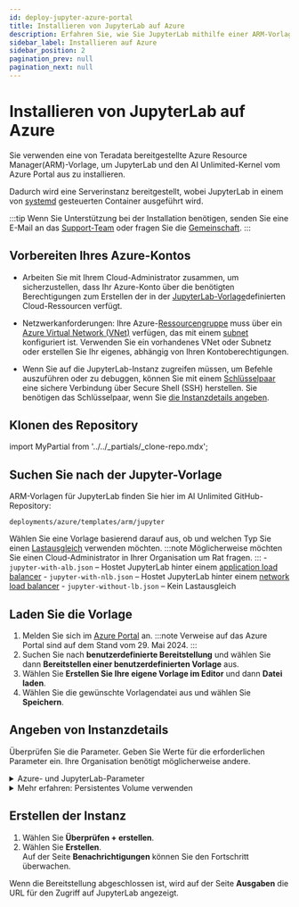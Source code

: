 ```yaml
---
id: deploy-jupyter-azure-portal
title: Installieren von JupyterLab auf Azure
description: Erfahren Sie, wie Sie JupyterLab mithilfe einer ARM-Vorlage bereitstellen.
sidebar_label: Installieren auf Azure
sidebar_position: 2
pagination_prev: null
pagination_next: null
---
```


# Installieren von JupyterLab auf Azure

Sie verwenden eine von Teradata bereitgestellte Azure Resource Manager(ARM)-Vorlage, um JupyterLab und den AI Unlimited-Kernel vom Azure Portal aus zu installieren. 

Dadurch wird eine Serverinstanz bereitgestellt, wobei JupyterLab in einem von [systemd](../../glossary.md#systemd) gesteuerten Container ausgeführt wird.

:::tip
Wenn Sie Unterstützung bei der Installation benötigen, senden Sie eine E-Mail an das <a href="mailto:aiunlimited.support@Teradata.com">Support-Team</a> oder fragen Sie die [Gemeinschaft](https://support.teradata.com/community?id=community_forum&sys_id=b0aba91597c329d0e6d2bd8c1253affa).
:::


## Vorbereiten Ihres Azure-Kontos

- Arbeiten Sie mit Ihrem Cloud-Administrator zusammen, um sicherzustellen, dass Ihr Azure-Konto über die benötigten Berechtigungen zum Erstellen der in der [JupyterLab-Vorlage](https://github.com/Teradata/ai-unlimited/tree/develop/deployments/azure/templates/arm/jupyter)definierten Cloud-Ressourcen verfügt.

- Netzwerkanforderungen: Ihre Azure-[Ressourcengruppe](https://learn.microsoft.com/en-us/azure/azure-resource-manager/management/manage-resource-groups-portal) muss über ein [Azure Virtual Network (VNet)](https://learn.microsoft.com/en-us/azure/virtual-network/quick-create-portal) verfügen, das mit einem [subnet](https://learn.microsoft.com/en-us/azure/virtual-network/virtual-network-manage-subnet?tabs=azure-portal) konfiguriert ist. Verwenden Sie ein vorhandenes VNet oder Subnetz oder erstellen Sie Ihr eigenes, abhängig von Ihren Kontoberechtigungen. 

- Wenn Sie auf die JupyterLab-Instanz zugreifen müssen, um Befehle auszuführen oder zu debuggen, können Sie mit einem [Schlüsselpaar](https://learn.microsoft.com/en-us/azure/virtual-machines/linux/mac-create-ssh-keys) eine sichere Verbindung über Secure Shell (SSH) herstellen. Sie benötigen das Schlüsselpaar, wenn Sie [die Instanzdetails angeben](#specify-instance-details).


## Klonen des Repository

import MyPartial from '../../_partials/_clone-repo.mdx';

<MyPartial />


## Suchen Sie nach der Jupyter-Vorlage

ARM-Vorlagen für JupyterLab finden Sie hier im AI Unlimited GitHub-Repository:

`deployments/azure/templates/arm/jupyter`

Wählen Sie eine Vorlage basierend darauf aus, ob und welchen Typ Sie einen [Lastausgleich](../../glossary.md#load-balancer) verwenden möchten.
:::note
Möglicherweise möchten Sie einen Cloud-Administrator in Ihrer Organisation um Rat fragen.
:::
    - `jupyter-with-alb.json` – Hostet JupyterLab hinter einem [application load balancer](../../glossary.md#application-load-balancer)
    - `jupyter-with-nlb.json` – Hostet JupyterLab hinter einem [network load balancer](../../glossary.md#network-load-balancer)
    - `jupyter-without-lb.json` – Kein Lastausgleich

## Laden Sie die Vorlage

1. Melden Sie sich im [Azure Portal](https://portal.azure.com) an.
   :::note
   Verweise auf das Azure Portal sind auf dem Stand vom 29. Mai 2024.
   ::: 
2. Suchen Sie nach **benutzerdefinierte Bereitstellung** und wählen Sie dann **Bereitstellen einer benutzerdefinierten Vorlage** aus.
3. Wählen Sie **Erstellen Sie Ihre eigene Vorlage im Editor** und dann **Datei laden**.
4. Wählen Sie die gewünschte Vorlagendatei aus und wählen Sie **Speichern**.  


## Angeben von Instanzdetails

Überprüfen Sie die Parameter. Geben Sie Werte für die erforderlichen Parameter ein. Ihre Organisation benötigt möglicherweise andere.

<details>

<summary>Azure- und JupyterLab-Parameter</summary>

| Parameter | Beschreibung | Hinweise 
|---------|-------------|-----------|
| Subscription | Das Azure-Abonnement, das Sie für die Bereitstellung von AI Unlimited verwenden möchten. | Erforderlich<br/>Standard: NA<br/>Wir empfehlen die Verwendung eines Kontos, bei dem es sich nicht um eine kostenlose Testversion handelt. |
| Region | Die Region, in der Sie AI Unlimited bereitstellen möchten. | Erforderlich<br/>Standard: NA<br/>Wählen Sie die Azure-Region aus, die Ihrem Arbeitsort am nächsten liegt, und die Datenressourcen, die mit AI Unlimited verwendet werden sollen. |
| Resource Group Name | Der Name des Containers, der verwandte AI Unlimited-Ressourcen zusammenfasst. | Erforderlich<br/>Standard: ai-unlimited-jupyter |
| OS Version  | Die Versionen der Betriebssysteme, die im aktuellen Abonnement verfügbar sind.| Optional mit Standard<br/>Standard: Ubuntu-2004 |
| Instance Type | Der Instanztyp, den Sie für AI Unlimited verwenden möchten.| Optional<br/>Standard: STANDARD_D2_V3<br/>Wir empfehlen, den Standardinstanztyp zu verwenden, um Kosten zu sparen. Der Standardinstanztyp ist die Standard-Dv3-Serie mit 2 vCPUs und 8,0 GiB Speicher.|
| Network | Der Name des Netzwerks, in dem Sie die AI Unlimited-Instanz bereitstellen möchten.| Optional<br/>Standard: NA| 
| Subnet | Das Subnetzwerk, in dem Sie die AI Unlimited-Instanz bereitstellen möchten.| Erforderlich<br/>Standard: NA<br/>Das Subnetz muss sich in der ausgewählten Verfügbarkeitszone befinden. |
| Security Group | Die virtuelle Firewall, die den ein- und ausgehenden Datenverkehr zur Instanz kontrolliert. | Optional<br/>Standard: JupyterSecurityGroup<br/>Die Sicherheitsgruppe wird als Regelsatz implementiert, der angibt, welche Protokolle, Ports und IP-Adressen oder CIDR-Blöcke auf die Instanz zugreifen dürfen. Definieren Sie mindestens eine der Zugriffs-CIDR- oder Sicherheitsgruppen, um eingehenden Datenverkehr zuzulassen, sofern Sie keine benutzerdefinierten Eingangsregeln für Sicherheitsgruppen erstellen. |
| Access CIDR | Der CIDR-IP-Adressbereich, der auf die Instanz zugreifen darf. | Optional<br/>Standard: 0.0.0.0/0<br/>Wir empfehlen, diesen Wert auf einen vertrauenswürdigen IP-Bereich festzulegen. Definieren Sie mindestens eine der Zugriffs-CIDR oder Sicherheitsgruppen, um eingehenden Datenverkehr zuzulassen, sofern Sie keine benutzerdefinierten Eingangsregeln für Sicherheitsgruppen erstellen. |
| Source App Sec Groups (ASG) | Die Quellanwendungssicherheitsgruppen, die die Berechtigung haben, eine Verbindung mit der AI Unlimited-Instanz herzustellen. Mit ASGs können Sie Ihre virtuellen Maschinen (VMs) basierend auf ihren spezifischen Netzwerksicherheitsrichtlinien organisieren. Diese Sicherheitsrichtlinien bestimmen, welcher Datenverkehr auf Ihrer virtuellen Maschine zulässig ist und welcher nicht. | Optional<br/>Standard: NA<br/>Wählen Sie eine Anwendungssicherheitsgruppe in derselben Region wie die Netzwerkschnittstelle. |
| Destination App Sec Groups | Die Zielanwendungssicherheitsgruppen, die über die Berechtigung verfügen, eine Verbindung mit der AI Unlimited-Instanz herzustellen. | Optional<br/>Standard: NA<br/>Wählen Sie eine Anwendungssicherheitsgruppe in derselben Region wie die Netzwerkschnittstelle. |
| Role Definition ID | Die ID der mit AI Unlimited zu verwendenden Rolle. | Erforderlich<br/>Standard: NA<br/>Verwenden Sie den Azure CLI-Befehl „Get-AzRoleDefinition“, um Ihre Rollendefinitions-ID abzurufen. |
| Allow Public SSH | Gibt an, ob Sie Secure Shell-Schlüssel (SSH) zum Herstellen einer Verbindung mit VMs in Azure verwenden können. |  Optional<br/>Standardmäßig: true |
| Public Key | Der öffentliche SSH-Schlüssel, den Sie verwenden können, um über SSH eine Verbindung zu einer VM herzustellen. | Optional<br/>Standard: NA<br/>Dieser Wert muss mit „ssh-rsa“ beginnen. |
| Use Persistent Volume | Gibt an, ob Sie zum Speichern von Daten ein neues oder vorhandenes persistentes Volume verwenden möchten. Weitere Informationen finden Sie unter *Mehr erfahren: Persistentes Volume verwenden* unter dem Parameterabschnitt. | Optional mit Standard<br/>Standard: New<br/>Unterstützte Optionen sind je nach Anwendungsfall ein neues oder ein vorhandenes dauerhaftes Volume. |
| Persistent Volume Size | Die Größe des persistenten Datenträgers in GB, den Sie an die Instanz anhängen können. | Optional<br/>Standard: 100<br/>Unterstützt Werte zwischen 8 und 1000. |
| Existing Persistent Volume | Die ID des vorhandenen persistenten Datenträgers, den Sie an die Instanz anhängen können.| Erforderlich, wenn „Persistentes Volume verwenden“ auf „Vorhanden“gesetzt ist<br/>Standard: NA<br/>Das persistente Volume muss sich in derselben Verfügbarkeitszone wie die AI Unlimited-Instanz befinden. |
| JupyterHttpPort | Der Port für den Zugriff auf die Benutzeroberfläche des JupyterLab-Dienstes. | Erforderlich mit Standard<br/>Standard: 8888 |
| JupyterVersion | Die Version von JupyterLab, die Sie bereitstellen möchten. | Erforderlich mit Standard<br/>Standard: latest<br/>Der Wert ist ein Container-Versionstag, zum Beispiel „latest“. |
| JupyterToken | Das Token oder Passwort, das für den Zugriff auf JupyterLab über die Benutzeroberfläche verwendet wird.| Erforderlich<br/>Standard: NA<br/>Das Token muss mit einem Buchstaben beginnen und darf nur alphanumerische Zeichen enthalten. Das zulässige Muster ist ^[a-zA-Z][a-zA-Z0-9-]*. |

</details>

<details>

<summary>Mehr erfahren: Persistentes Volume verwenden</summary>

Die JupyterLab-Instanz wird in einem Container ausgeführt und speichert ihre Konfigurationsdaten in einer Datenbank im Stammdatenträger der Instanz. Diese Daten bleiben erhalten, wenn Sie die Instanz herunterfahren, neu starten oder einen Snapshot erstellen und neu starten. 

Ein persistentes Volume speichert jedoch Daten für eine containerisierte Anwendung über die Lebensdauer des Containers, Pods oder Knotens hinaus, in dem sie ausgeführt wird. 

**Ohne ein persistentes Volumen**

Wenn der Container, Pod oder Knoten abstürzt oder beendet wird, gehen die JupyterLab-Konfigurationsdaten verloren. Sie können eine neue JupyterLab-Instanz bereitstellen, jedoch nicht im selben Zustand wie die verlorene.

**Mit einem persistenten Volumen**

Wenn der Container, der Pod oder der Knoten abstürzt oder beendet wird und die JupyterLab-Konfigurationsdaten in einem persistenten Volume gespeichert sind, können Sie eine neue JupyterLab-Instanz bereitstellen, die dieselbe Konfiguration wie die verlorene hat.

**Beispiel**

1. Stellen Sie JupyterLab bereit und schließen Sie diese Parameter ein:
   - `UsePersistentVolume`: **New**
2. Nachdem Sie den Stapel erstellt haben, notieren Sie sich auf der Registerkarte **Ausgaben** die „volume-id“.
3. Verwenden Sie JupyterLab.
4. Wenn die JupyterLab-Instanz verloren geht, stellen Sie JupyterLab erneut bereit und schließen Sie diese Parameter ein:
   - `UsePersistentVolume`: **New**
   - `ExistingPersistentVolumeId`: der Wert, den Sie in Schritt 2 notiert haben
   
Die neue JupyterLab-Instanz hat dieselbe Konfiguration wie die verlorene.

</details>


## Erstellen der Instanz

1. Wählen Sie **Überprüfen + erstellen**.
2. Wählen Sie **Erstellen**.<br />
Auf der Seite **Benachrichtigungen** können Sie den Fortschritt überwachen.

Wenn die Bereitstellung abgeschlossen ist, wird auf der Seite **Ausgaben** die URL für den Zugriff auf JupyterLab angezeigt.





